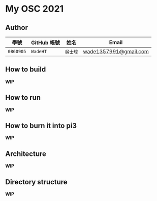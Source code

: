 # My OSC 2021

## Author

| 學號 | GitHub 帳號 | 姓名 | Email |
| --- | ----------- | --- | --- |
|`0860905`| `WadeHT` | `吳士瑋` | wade1357991@gmail.com |

## How to build

**WIP**

## How to run

**WIP**

## How to burn it into pi3

**WIP**

## Architecture

**WIP**

## Directory structure

**WIP**
